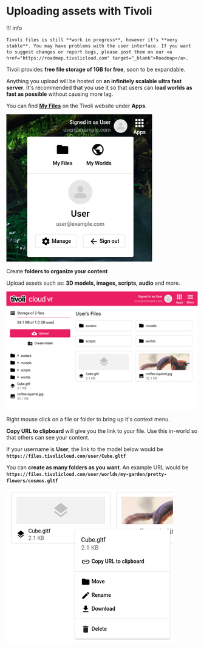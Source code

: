 # Uploading assets with Tivoli

!!! info

    Tivoli files is still **work in progress**, however it's **very stable**. You may have problems with the user interface. If you want to suggest changes or report bugs, please post them on our <a href="https://roadmap.tivolicloud.com" target="_blank">Roadmap</a>.

Tivoli provides **free file storage of 1GB for free**, soon to be expandable.

Anything you upload will be hosted on **an infinitely scalable ultra fast server**. It's recommended that you use it so that users can **load worlds as fast as possible** without causing more lag.

You can find <a href="https://alpha.tivolicloud.com/user/files" target="_blank">**My Files**</a> on the Tivoli website under **Apps**.

![Apps](../index/apps.png)

Create **folders to organize your content**

Upload assets such as: **3D models, images, scripts, audio** and more.

![My Files](my-files.png)

Right mouse click on a file or folder to bring up it's context menu.

**Copy URL to clipboard** will give you the link to your file. Use this in-world so that others can see your content.

If your username is **User**, the link to the model below would be **`https://files.tivolicloud.com/user/Cube.gltf`**

You can **create as many folders as you want**. An example URL would be **`https://files.tivolicloud.com/user/worlds/my-garden/pretty-flowers/cosmos.gltf`**

![My Files context menu](my-files-context-menu.png)
